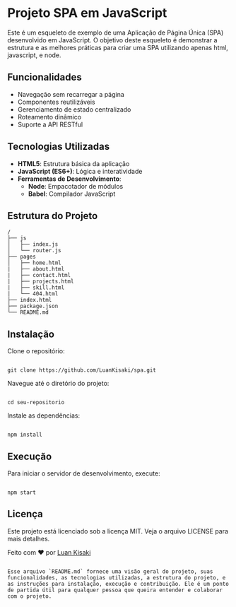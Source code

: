# Projeto SPA em JavaScript

Este é um esqueleto de exemplo de uma Aplicação de Página Única (SPA) desenvolvido em JavaScript.
O objetivo deste esqueleto é demonstrar a estrutura e as melhores práticas para criar uma SPA utilizando apenas html, javascript, e node.

## Funcionalidades

- Navegação sem recarregar a página
- Componentes reutilizáveis
- Gerenciamento de estado centralizado
- Roteamento dinâmico
- Suporte a API RESTful

## Tecnologias Utilizadas

- **HTML5**: Estrutura básica da aplicação
- **JavaScript (ES6+)**: Lógica e interatividade
- **Ferramentas de Desenvolvimento**:
  - **Node**: Empacotador de módulos
  - **Babel**: Compilador JavaScript

## Estrutura do Projeto

```plaintext
/
├── js
│   ├── index.js
│   └── router.js
├── pages
│   ├── home.html
|   ├── about.html
|   ├── contact.html
|   ├── projects.html
|   ├── skill.html
|   └── 404.html
├── index.html
├── package.json
└── README.md
```

## Instalação
Clone o repositório:
```plaintext

git clone https://github.com/LuanKisaki/spa.git

```

Navegue até o diretório do projeto:
```plaintext

cd seu-repositorio

```

Instale as dependências:
```plaintext

npm install

```

## Execução
Para iniciar o servidor de desenvolvimento, execute:
```plaintext

npm start

```

## Licença
Este projeto está licenciado sob a licença MIT. Veja o arquivo LICENSE para mais detalhes.

Feito com ❤️ por <a href="https://www.linkedin.com/in/luankisaki/" target="_blank">Luan Kisaki</a>
```plaintext

Esse arquivo `README.md` fornece uma visão geral do projeto, suas funcionalidades, as tecnologias utilizadas, a estrutura do projeto, e as instruções para instalação, execução e contribuição. Ele é um ponto de partida útil para qualquer pessoa que queira entender e colaborar com o projeto.

```

